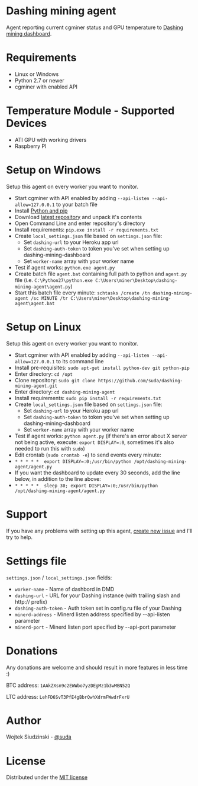 Dashing mining agent
====================

Agent reporting current cgminer status and GPU temperature to [Dashing mining dashboard](https://github.com/suda/dashing-mining-dashboard).

Requirements
============

* Linux or Windows
* Python 2.7 or newer
* cgminer with enabled API

Temperature Module - Supported Devices
============

* ATI GPU with working drivers
* Raspberry PI

Setup on Windows
================

Setup this agent on every worker you want to monitor.

* Start cgminer with API enabled by adding `--api-listen --api-allow=127.0.0.1` to your batch file
* Install [Python and pip](http://www.aaronstannard.com/post/2012/08/17/How-to-Setup-a-Proper-Python-Environment-on-Windows.aspx)
* Download [latest repository](https://github.com/suda/dashing-mining-agent/archive/master.zip) and unpack it's contents
* Open Command Line and enter repository's directory
* Install requirements: `pip.exe install -r requirements.txt`
* Create `local_settings.json` file based on `settings.json` file:
  * Set `dashing-url` to your Heroku app url
  * Set `dashing-auth-token` to token you've set when setting up dashing-mining-dashboard
  * Set `worker-name` array with your worker name
* Test if agent works: `python.exe agent.py`
* Create batch file `agent.bat` containing full path to python and `agent.py` file (i.e. `C:\Python27\python.exe C:\Users\miner\Desktop\dashing-mining-agent\agent.py`)
* Start this batch file every minute: `schtasks /create /tn dashing-mining-agent /sc MINUTE /tr C:\Users\miner\Desktop\dashing-mining-agent\agent.bat`

Setup on Linux
==============

Setup this agent on every worker you want to monitor.

* Start cgminer with API enabled by adding `--api-listen --api-allow=127.0.0.1` to its command line
* Install pre-requisites: `sudo apt-get install python-dev git python-pip`
* Enter directory: `cd /opt`
* Clone repository: `sudo git clone https://github.com/suda/dashing-mining-agent.git`
* Enter directory: `cd dashing-mining-agent`
* Install requirements: `sudo pip install -r requirements.txt`
* Create `local_settings.json` file based on `settings.json` file:
  * Set `dashing-url` to your Heroku app url
  * Set `dashing-auth-token` to token you've set when setting up dashing-mining-dashboard
  * Set `worker-name` array with your worker name
* Test if agent works: `python agent.py` (if there's an error about X server not being active, execute: `export DISPLAY=:0`, sometimes it's also needed to run this with `sudo`)
* Edit crontab (`sudo crontab -e`) to send events every minute:
* `* * * * *  export DISPLAY=:0;/usr/bin/python /opt/dashing-mining-agent/agent.py`
* If you want the dashboard to update every 30 seconds, add the line below, in addition to the line above:
*  `* * * * *  sleep 30; export DISPLAY=:0;/usr/bin/python /opt/dashing-mining-agent/agent.py`

Support
=======

If you have any problems with setting up this agent, [create new issue](https://github.com/suda/dashing-mining-agent/issues/new) and I'll try to help.

Settings file
=============

`settings.json` / `local_settings.json` fields:

* `worker-name` - Name of dashbord in DMD
* `dashing-url` - URL for your Dashing instance (with trailing slash and http:// prefix)
* `dashing-auth-token` - Auth token set in config.ru file of your Dashing
* `minerd-address` - Minerd listen address specified by --api-listen parameter
* `minerd-port` - Minerd listen port specified by --api-port parameter

Donations
========

Any donations are welcome and should result in more features in less time :)

BTC address: `1AAkZXsn9c2EWWbo7yzDEgMz1b3wMBN52Q`

LTC address: `LehFD6SvT3PfE4gBbrQwhXdrmFWwdrFxrU`

Author
======

Wojtek Siudzinski - [@suda](https://twitter.com/suda)

License
=======

Distributed under the [MIT license](https://github.com/suda/dashing-mining-agent/blob/master/LICENSE)
